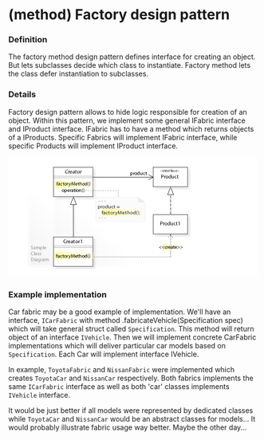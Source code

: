 (method) Factory design pattern
===============================

### Definition

The factory method design pattern defines interface for creating an object.
But lets subclasses decide which class to instantiate. Factory method lets the class
defer instantiation to subclasses.

### Details

Factory design pattern allows to hide logic responsible for creation of an object.
Within this pattern, we implement some general IFabric interface and IProduct
interface. IFabric has to have a method which returns objects of a IProducts.
Specific Fabrics will implement IFabric interface, while specific Products
will implement IProduct interface.

![](factory_uml.jpg)


### Example implementation

Car fabric may be a good example of implementation. We'll have an interface,
`ICarFabric` with method .fabricateVehicle(Specification spec) which will take general struct
called `Specification`. This method will return object of an interface `IVehicle`.
Then we will implement concrete CarFabric implementations which will deliver particular
car models based on `Specification`. Each Car will implement interface IVehicle.

In example, `ToyotaFabric` and `NissanFabric` were implemented which creates
`ToyotaCar` and `NissanCar` respectively. Both fabrics implements the same `ICarFabric`
interface as well as both 'car' classes implements `IVehicle` interface.

It would be just better if all models were represented by dedicated classes while
`ToyotaCar` and `NissanCar` would be an abstract classes for models... It would
probably illustrate fabric usage way better. Maybe the other day...
